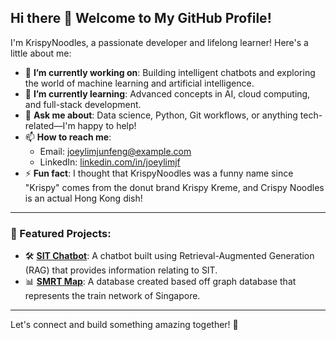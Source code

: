 ## Hi there 👋 Welcome to My GitHub Profile!

I'm KrispyNoodles, a passionate developer and lifelong learner! Here's a little about me:

- 🔭 **I’m currently working on**: Building intelligent chatbots and exploring the world of machine learning and artificial intelligence.
- 🌱 **I’m currently learning**: Advanced concepts in AI, cloud computing, and full-stack development.
- 💬 **Ask me about**: Data science, Python, Git workflows, or anything tech-related—I'm happy to help!
- 📫 **How to reach me**:  
  - Email: [joeylimjunfeng@example.com](mailto:joeylimjunfeng@gmail.com)  
  - LinkedIn: [linkedin.com/in/joeylimjf](www.linkedin.com/in/joeylimjf)
- ⚡ **Fun fact**: I thought that KrispyNoodles was a funny name since "Krispy" comes from the donut brand Krispy Kreme, and Crispy Noodles is an actual Hong Kong dish!
---

### 🌟 Featured Projects:
- 🛠 **[SIT Chatbot]([https://github.com/KrispyNoodles/Project1](https://github.com/KrispyNoodles/SIT_Chatbot))**: A chatbot built using Retrieval-Augmented Generation (RAG) that provides information relating to SIT.
- 📊 **[SMRT Map](https://github.com/KrispyNoodles/SMRT_Neo4j)**: A database created based off graph database that represents the train network of Singapore.

---

Let's connect and build something amazing together! 🚀
